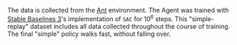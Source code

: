 The data is collected from the [Ant](https://gymnasium.farama.org/environments/mujoco/ant/) environment. The Agent was trained with [Stable Baselines 3](https://stable-baselines3.readthedocs.io/en/master/)'s implementation of `SAC` for $10^6$ steps. This "simple-replay" dataset includes all data collected throughout the course of training. The final "simple" policy walks fast, without falling over.
